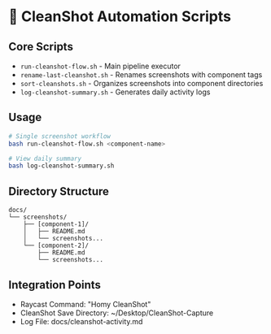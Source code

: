 # 📸 CleanShot Automation Scripts

## Core Scripts

- `run-cleanshot-flow.sh` - Main pipeline executor
- `rename-last-cleanshot.sh` - Renames screenshots with component tags
- `sort-cleanshots.sh` - Organizes screenshots into component directories
- `log-cleanshot-summary.sh` - Generates daily activity logs

## Usage

```bash
# Single screenshot workflow
bash run-cleanshot-flow.sh <component-name>

# View daily summary
bash log-cleanshot-summary.sh
```

## Directory Structure

```
docs/
└── screenshots/
    ├── [component-1]/
    │   ├── README.md
    │   └── screenshots...
    └── [component-2]/
        ├── README.md
        └── screenshots...
```

## Integration Points

- Raycast Command: "Homy CleanShot"
- CleanShot Save Directory: ~/Desktop/CleanShot-Capture
- Log File: docs/cleanshot-activity.md
